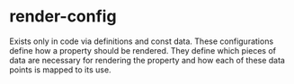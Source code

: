 # render-config

Exists only in code via definitions and const data. These configurations define how a property should be rendered. They define which pieces of data are necessary for rendering the property and how each of these data points is mapped to its use.

